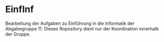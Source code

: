 # EinfInf
Bearbeitung der Aufgaben zu Einführung in die Informatik der Abgabegruppe 11.
Dieses Ropository dient nur der Koordination innerhalb der Gruppe.
